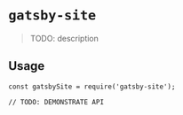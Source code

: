 # `gatsby-site`

> TODO: description

## Usage

```
const gatsbySite = require('gatsby-site');

// TODO: DEMONSTRATE API
```
